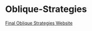 # Oblique-Strategies

<a href="https://htmlpreview.github.io/?https://github.com/marksleator/Oblique-Strategies/blob/master/oblique.html"> Final Oblique Strategies Website</a>


